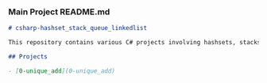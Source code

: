 ### Main Project README.md
```markdown
# csharp-hashset_stack_queue_linkedlist

This repository contains various C# projects involving hashsets, stacks, queues, and linked lists.

## Projects

- [0-unique_add](0-unique_add)

